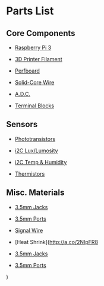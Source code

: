 # Parts List

## Core Components

- [Raspberry Pi 3](https://www.adafruit.com/product/3055)

- [3D Printer Filament](https://www.proto-pasta.com)

- [Perfboard](https://www.adafruit.com/products/2670)

- [Solid-Core Wire](https://www.adafruit.com/products/1311)

- [A.D.C.](https://www.adafruit.com/product/856)

- [Terminal Blocks](https://www.adafruit.com/products/2141)


## Sensors

- [Phototransistors](https://www.adafruit.com/products/2831)

- [i2C Lux/Lumosity](https://www.adafruit.com/products/439)

- [i2C Temp & Humidity](https://www.adafruit.com/products/3251)

- [Thermistors](https://www.adafruit.com/products/372)


## Misc. Materials

- [3.5mm Jacks](https://www.adafruit.com/products/1800)

- [3.5mm Ports](https://www.adafruit.com/products/1699)

- [Signal Wire](http://a.co/gpM1VhK)

- [Heat Shrink](http://a.co/2NIpFR8
- [3.5mm Jacks](https://www.adafruit.com/products/1800)

- [3.5mm Ports](https://www.adafruit.com/products/1699)

 )
